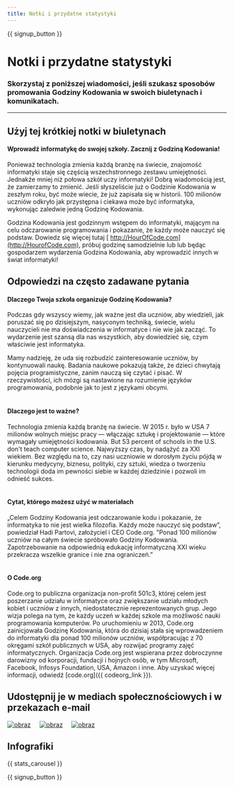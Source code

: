 ```yaml
---
title: Notki i przydatne statystyki
---
```


<a id="blurb"></a>

{{ signup_button }}

# Notki i przydatne statystyki

### Skorzystaj z poniższej wiadomości, jeśli szukasz sposobów promowania Godziny Kodowania w swoich biuletynach i komunikatach.

* * *

## Użyj tej krótkiej notki w biuletynach

#### Wprowadź informatykę do swojej szkoły. Zacznij z Godziną Kodowania!

Ponieważ technologia zmienia każdą branżę na świecie, znajomość informatyki staje się częścią wszechstronnego zestawu umiejętności. Jednakże mniej niż połowa szkół uczy informatyki! Dobrą wiadomością jest, że zamierzamy to zmienić. Jeśli słyszeliście już o Godzinie Kodowania w zeszłym roku, być może wiecie, że już zapisała się w historii. 100 milionów uczniów odkryło jak przystępna i ciekawa może być informatyka, wykonując zaledwie jedną Godzinę Kodowania.

Godzina Kodowania jest godzinnym wstępem do informatyki, mającym na celu odczarowanie programowania i pokazanie, że każdy może nauczyć się podstaw. Dowiedz się więcej tutaj [ http://HourOfCode.com](http://HourofCode.com), próbuj godzinę samodzielnie lub lub będąc gospodarzem wydarzenia Godzina Kodowania, aby wprowadzić innych w świat informatyki!

## Odpowiedzi na często zadawane pytania

#### Dlaczego Twoja szkoła organizuje Godzinę Kodowania?

Podczas gdy wszyscy wiemy, jak ważne jest dla uczniów, aby wiedzieli, jak poruszać się po dzisiejszym, nasyconym techniką, świecie, wielu nauczycieli nie ma doświadczenia w informatyce i nie wie jak zacząć. To wydarzenie jest szansą dla nas wszystkich, aby dowiedzieć się, czym właściwie jest informatyka.

Mamy nadzieję, że uda się rozbudzić zainteresowanie uczniów, by kontynuowali naukę. Badania naukowe pokazują także, że dzieci chwytają pojęcia programistyczne, zanim nauczą się czytać i pisać. W rzeczywistości, ich mózgi są nastawione na rozumienie języków programowania, podobnie jak to jest z językami obcymi. <br /> <br />

#### Dlaczego jest to ważne?

Technologia zmienia każdą branżę na świecie. W 2015 r. było w USA 7 milionów wolnych miejsc pracy — włączając sztukę i projektowanie — które wymagały umiejętności kodowania. But 53 percent of schools in the U.S. don't teach computer science. Najwyższy czas, by nadążyć za XXI wiekiem. Bez względu na to, czy nasi uczniowie w dorosłym życiu pójdą w kierunku medycyny, biznesu, polityki, czy sztuki, wiedza o tworzeniu technologii doda im pewności siebie w każdej dziedzinie i pozwoli im odnieść sukces. <br /> <br />

#### Cytat, którego możesz użyć w materiałach

„Celem Godziny Kodowania jest odczarowanie kodu i pokazanie, że informatyka to nie jest wielka filozofia. Każdy może nauczyć się podstaw”, powiedział Hadi Partovi, założyciel i CEO Code.org. "Ponad 100 milionów uczniów na całym świecie spróbowało Godziny Kodowania. Zapotrzebowanie na odpowiednią edukację informatyczną XXI wieku przekracza wszelkie granice i nie zna ograniczeń.” <br /> <br />

#### O Code.org

Code.org to publiczna organizacja non-profit 501c3, której celem jest poszerzanie udziału w informatyce oraz zwiększanie udziału młodych kobiet i uczniów z innych, niedostatecznie reprezentowanych grup. Jego wizja polega na tym, że każdy uczeń w każdej szkole ma możliwość nauki programowania komputerów. Po uruchomieniu w 2013, Code.org zainicjowała Godzinę Kodowania, która do dzisiaj stała się wprowadzeniem do informatyki dla ponad 100 milionów uczniów, współpracując z 70 okręgami szkół publicznych w USA, aby rozwijać programy zajęć informatycznych. Organizacja Code.org jest wspierana przez dobroczynne darowizny od korporacji, fundacji i hojnych osób, w tym Microsoft, Facebook, Infosys Foundation, USA, Amazon i inne. Aby uzyskać więcej informacji, odwiedź [code.org]({{ codeorg_link }}).

## Udostępnij je w mediach społecznościowych i w przekazach e-mail

[![obraz](/images/social-media/fit-250/social-1.png)](/images/social-media/social-1.png)&nbsp;&nbsp;&nbsp;&nbsp; [![obraz](/images/social-media/fit-250/social-2.png)](/images/social-media/social-2.png)&nbsp;&nbsp;&nbsp;&nbsp; [![obraz](/images/social-media/fit-250/social-3.png)](/images/social-media/social-3.png)&nbsp;&nbsp;&nbsp;&nbsp;

<a id="infographics"></a>

## Infografiki

{{ stats_carousel }}

{{ signup_button }}